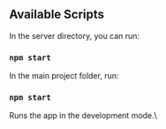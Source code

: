 ## Available Scripts

In the server directory, you can run:

### `npm start`

In the main project folder, run:

### `npm start`

Runs the app in the development mode.\
